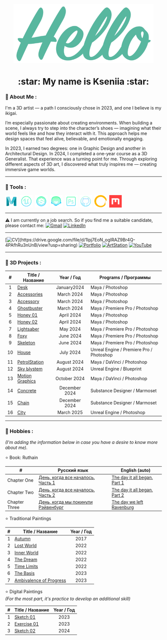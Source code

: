 <div align="center">
 <img src="https://github.com/AlfBerht/AlfBerht/blob/main/Hello/08.png" width="450px"/>
   
 <h1>
  :star: My name is Kseniia :star:
 </h1></div>

### :jigsaw: About Me :

<div>
 I'm a 3D artist — a path I consciously chose in 2023, and one I believe is my ikigai.<br />

I’m especially passionate about creating environments. When building a scene, I always try to step into the character’s shoes — imagining what their world feels like and how they interact with it. This approach helps me design spaces that feel alive, believable, and emotionally engaging.<br />

In 2023, I earned two degrees: one in Graphic Design and another in Architectural Design.
In 2024, I completed a one-year course as a 3D Generalist. That experience was a turning point for me. Through exploring different aspects of 3D art, I discovered what truly inspires me — creating immersive game worlds.

 ---

### :jigsaw: Tools :

<div>
  <img src="https://github.com/AlfBerht/AlfBerht/blob/main/Logos/Maya%2002.png" title="Maya" alt="Maya" width="40" height="40"/>&nbsp;
  <img src="https://github.com/AlfBerht/AlfBerht/blob/main/Logos/Unreal.png" title="Unreal Engine 5" alt="Unreal Engine 5" width="40" height="40"/>&nbsp;
  <img src="https://github.com/AlfBerht/AlfBerht/blob/main/Logos/Substance.png" title="Substance Painter & Designer" alt="Substance Painter & Designer" width="40" height="40"/>&nbsp;
  <img src="https://github.com/AlfBerht/AlfBerht/blob/main/Logos/Marmoset_02.png" title="Marmoset Toolbag" alt="Marmoset Toolbag" width="40" height="40"/>&nbsp;
  <img src="https://github.com/AlfBerht/AlfBerht/blob/main/Logos/Photoshop.png" title="Photoshop" alt="Photoshop" width="40" height="40"/>&nbsp;
  <img src="https://github.com/AlfBerht/AlfBerht/blob/main/Logos/GitHub.png" title="GitHub" alt="GitHub" width="40" height="40"/>&nbsp;
  <img src="https://github.com/AlfBerht/AlfBerht/blob/main/Logos/Gaea.png" title="Gaea" alt="Gaea" width="40" height="40"/>&nbsp;
  <img src="https://github.com/AlfBerht/AlfBerht/blob/main/Logos/QuixelMixer.png" title="QuixelMixer" alt="QuixelMixer" width="40" height="40"/>&nbsp;
</div>

---

:warning: I am currently on a job search. So if you find me a suitable candidate, please contact me: [![Gmail](https://img.shields.io/badge/-Gmail-f03c15?style=flat&logo=gmail&logoColor=white)](mailto:alfberht@gmail.com) [![LinkedIn](https://img.shields.io/badge/-LinkedIn-1589F0?style=flat&logo=Linkedin&logoColor=white)](https://www.linkedin.com/in/alfberht/)

---

[![CV](https://img.shields.io/badge/-CV-31a097?style=flat")](https://drive.google.com/file/d/1Ipj7EoN_ogIRAZ9Br4Q-4PAfhRu3nUnB/view?usp=sharing) [![Portfolio](https://img.shields.io/badge/-Portfolio-0095b6?style=flat)](https://drive.google.com/file/d/1aFzhWExEO1rxM27PldG456-66aycrjU8/view?usp=sharing) [![ArtStation](https://img.shields.io/badge/-ArtStation-blue?style=flat&logo=artstation&logoColor=white)](https://alfberht.artstation.com/) [![YouTube](https://img.shields.io/badge/YouTube-f03c15?style=flat&logo=youtube&logoColor=white)](https://www.youtube.com/playlist?list=PL5t-oG0fyTFpw8Nwdy6QA4YbA6WEMsOgF)

---
 
### :jigsaw: 3D Projects :<br />
 
|        #        |   Title / Название  |  Year / Год  |  Programs / Программы  |
|  :---:  |   ---  |   :---:   |   ---   |
|        1        |   [Desk](https://drive.google.com/file/d/1M4BBxe5oC1JNOn9r7kTp6dkrlEx0p_r9/view?usp=sharing)  | January2024 | Maya / Photoshop |
|        2        |   [Accessories](https://drive.google.com/file/d/1IoOE6meLWe7u49-FQUVfVE7n5xikAJfN/view?usp=sharing)  | March 2024 | Maya / Photoshop |
|        3        |   [Accessory](https://drive.google.com/file/d/1OW3QgN8i29XwWnagqDtycAaCr9JsRJIV/view?usp=sharing)  | March 2024 | Maya / Photoshop |
|        4        |   [Ghostbuster](https://drive.google.com/drive/folders/1nqLdHAVMjrloypYca6cJJBXgKbx4Ec5K?usp=sharing)  | March 2024 | Maya / Premiere Pro / Photoshop |
|        5        |   [Honey 01](https://drive.google.com/file/d/1wtnyWrhgNHshCq3eJhYQ31njl937SkVf/view?usp=sharing)  | April 2024 | Maya / Photoshop |
|        6        |   [Honey 02](https://drive.google.com/file/d/1Xm2dZK3R-eTThtF38ymwtfoHcOU7Vq67/view?usp=sharing)  | April 2024 | Maya / Photoshop |
|        7        |   [Lightsaber](https://drive.google.com/drive/folders/14x3Xt1-Vp38xm165GktvLB3PsXLQ73cI?usp=sharing)  | May 2024 | Maya / Premiere Pro / Photoshop |
|        8        |   [Foxy](https://drive.google.com/drive/folders/1-m11GpZg4VY241gHdr9XADNn5fVviJJG?usp=sharing)  | June 2024 | Maya / Premiere Pro / Photoshop |
|        9        |   [Skeleton](https://drive.google.com/drive/folders/1mCjKsitJAPYiZ_mL7gC-l7pVQmpOnmMp?usp=sharing)  | June 2024 | Maya / Premiere Pro / Photoshop |
|        10       |   [House](https://drive.google.com/file/d/1LTgddAnTO--TWb9P16rhYESoj4O_Xxw4/view?usp=sharing)  | July 2024 | Unreal Engine / Premiere Pro / Photoshop |
|        11       |   [PetrolStation](https://drive.google.com/drive/folders/1a9eKQmY_gjWowrxwlVJvtF3Uj2g3HFjL?usp=sharing)  | August 2024 | Maya / DaVinci / Photoshop |
|        12       |   [Sky Ыystem](https://www.youtube.com/playlist?list=PL5t-oG0fyTFpw8Nwdy6QA4YbA6WEMsOgF)  | August 2024  | Unreal Engine / Blueprint |
|        13       |   [Motion Graphics](https://drive.google.com/file/d/1VuL4E5QY9ck3KalFD4jfGsE9OgBx7Qm_/view?usp=sharing)  | October 2024 | Maya / DaVinci / Photoshop |
|        14       |   [Concrete](https://drive.google.com/drive/folders/1c-WtOa708hhC6NwD1WAFz05lZtDB6OHe?usp=sharing)  | December 2024 | Substance Designer / Marmoset |
|        15       |   [Chain](https://drive.google.com/drive/folders/1vaGgtt_6bukveASrpbvgXVrQWzNgoYcp?usp=sharing)  | December 2024 | Substance Designer / Marmoset |
|        16       |   [City](https://drive.google.com/file/d/1momHsVW8YJlQGsey0tT725ElCAaQ0ST8/view?usp=sharing)  | March 2025 | Unreal Engine / Photoshop |




---

### :jigsaw: Hobbies :
*(I'm adding the information below in case you have a desire to know more about me).*

:star: Book: Ruthain<br />


|        #         |   Русский язык    |  English (auto)    |
|  ---   |   ---   |    ---   |
|   Chapter One    |   [День, когда все началось. Часть 1](https://drive.google.com/file/d/1iCRm2Nnz0ay8RNbACGFPrhDyHm7lSc7C/view?usp=sharing)  | [The day it all began. Part 1](https://drive.google.com/file/d/15P--NcsGzTaxTX2SQVIinBwwuvUMo1F0/view?usp=sharing) |
|   Chapter Two    |   [День, когда все началось. Часть 2](https://drive.google.com/file/d/1qW1NfzOiCpT4LH7JqTEa0KGoqhEvqqz7/view?usp=sharing)  | [The day it all began. Part 2](https://drive.google.com/file/d/11SR6fp4_ZfLeo-wCQc5Pn-29FCwWSoqm/view?usp=sharing) |
|   Chapter Three  |   [День, когда мы покинули Рэйвенбург](https://drive.google.com/file/d/1yW3UcmbdoJM8NFHympXBRGBQZARK7ZmQ/view?usp=sharing)  | [The day we left Ravenburg](https://drive.google.com/file/d/1V2areKWKXofF7qSS4wSCmkcU9c9NyURt/view?usp=sharing) |

:star: Traditional Paintings

|        #        |   Title / Название  |  Year / Год  |
|  :---:  |   ---   |   :---:   |
|        1        |   [Autumn](https://drive.google.com/file/d/1DBa47JxikiwHDlw9U1h5sT3SipVPm5S4/view?usp=sharing)  |  2017 |
|        2        |   [Lost World](https://drive.google.com/file/d/11g6oWoYq0-GCu2RhoU_nUNLI99UlVwl0/view?usp=sharing)  |  2022  |
|        3        |   [Inner World](https://drive.google.com/file/d/16kcxnlrMgTZ1_AuCAQECz9ogV63bOliI/view?usp=sharing)  |  2022 |
|        4        |   [The Dream](https://drive.google.com/file/d/1RIs9GdTxuMZNp-UhlEacTHMC3C5gA2hc/view?usp=sharing)  |  2022  |
|        5        |   [Time Limits](https://drive.google.com/file/d/1stE9MuxvOv4ZWmWUSL59Ra8jt5Q9UaY0/view?usp=sharing)  |  2022  |
|        6        |   [The Basis](https://drive.google.com/file/d/1hS1VAhwMsNsMn-YZOLNo2_7RAPaNKWYZ/view?usp=sharing)  |  2023  |
|        7        |   [Ambivalence of Progress](https://drive.google.com/file/d/182wLnzDcUGDtFCa1jY97kaGjO_q2NKr6/view?usp=sharing)  |  2023  |

:star: Digital Paintings<br />
*(For the most part, it's practice to develop an additional skill)*


|        #        |   Title / Название  |  Year / Год  |
|  :---:  |   ---   |   :---:   |
|        1        |   [Sketch 01](https://drive.google.com/file/d/1v47SM1FFe_NwVsH4PTtHQJ3_8q45d2QP/view?usp=sharing)  |  2023  |
|        2        |   [Exercise 01](https://drive.google.com/file/d/1RoE1j0IVdRB9kAq6D8rbL_DMcv7pBMKe/view?usp=sharing)  |  2023  |
|        3        |   [Sketch 02](https://drive.google.com/file/d/1BL3aiXyXuWC5sfJiR9te2kRCn9ZkfSOt/view?usp=sharing)  |  2024  |
